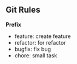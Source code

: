 ## Git Rules

**Prefix**

- feature: create feature
- refactor: for refactor
- bugfix: fix bug
- chore: small task
